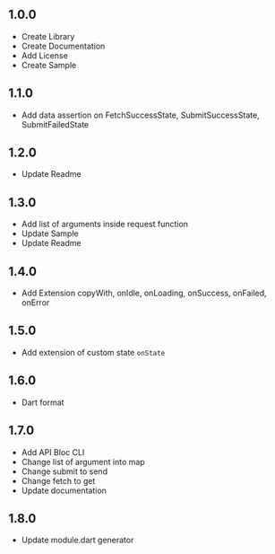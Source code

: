 ## 1.0.0
* Create Library
* Create Documentation
* Add License
* Create Sample

## 1.1.0
* Add data assertion on FetchSuccessState, SubmitSuccessState, SubmitFailedState

## 1.2.0
* Update Readme

## 1.3.0
* Add list of arguments inside request function
* Update Sample
* Update Readme

## 1.4.0
* Add Extension copyWith, onIdle, onLoading, onSuccess, onFailed, onError

## 1.5.0
* Add extension of custom state `onState`

## 1.6.0
* Dart format

## 1.7.0
* Add API Bloc CLI
* Change list of argument into map
* Change submit to send
* Change fetch to get
* Update documentation

## 1.8.0
* Update module.dart generator